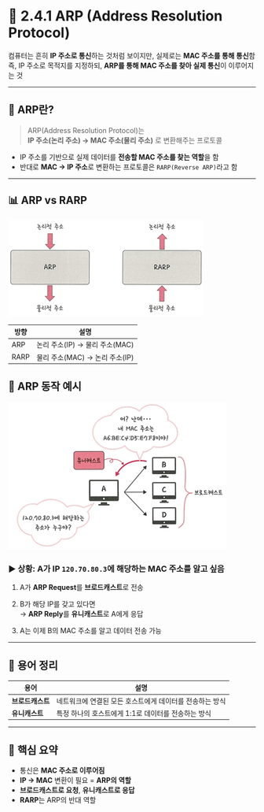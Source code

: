 # 📮 2.4.1 ARP (Address Resolution Protocol)

컴퓨터는 흔히 **IP 주소로 통신**하는 것처럼 보이지만, 실제로는 **MAC 주소를 통해 통신**함  
즉, IP 주소로 목적지를 지정하되, **ARP를 통해 MAC 주소를 찾아 실제 통신**이 이루어지는 것

---

## 🔗 ARP란?

> ARP(Address Resolution Protocol)는  
> **IP 주소(논리 주소) → MAC 주소(물리 주소)** 로 변환해주는 프로토콜

- IP 주소를 기반으로 실제 데이터를 **전송할 MAC 주소를 찾는 역할**을 함
- 반대로 **MAC → IP 주소**로 변환하는 프로토콜은 `RARP(Reverse ARP)`라고 함

---

## 📊 ARP vs RARP
![ARP_RARP](images/ash_ARP_RARP.jpeg)

| 방향 | 설명 |
|------|------|
| ARP  | 논리 주소(IP) → 물리 주소(MAC) |
| RARP | 물리 주소(MAC) → 논리 주소(IP) |



## 🧭 ARP 동작 예시
![ARP](images/ash_ARP.jpeg)

### ▶ 상황: A가 IP `120.70.80.3`에 해당하는 MAC 주소를 알고 싶음

1. A가 **ARP Request**를 **브로드캐스트**로 전송  

2. B가 해당 IP를 갖고 있다면  
   → **ARP Reply**를 **유니캐스트**로 A에게 응답

3. A는 이제 B의 MAC 주소를 알고 데이터 전송 가능

---

## 💬 용어 정리

| 용어 | 설명 |
|------|------|
| **브로드캐스트** | 네트워크에 연결된 모든 호스트에게 데이터를 전송하는 방식 |
| **유니캐스트**   | 특정 하나의 호스트에게 1:1로 데이터를 전송하는 방식 |

---

## 🧠 핵심 요약

- 통신은 **MAC 주소로 이루어짐**
- **IP → MAC** 변환이 필요 = **ARP의 역할**
- **브로드캐스트로 요청**, **유니캐스트로 응답**
- **RARP**는 ARP의 반대 역할